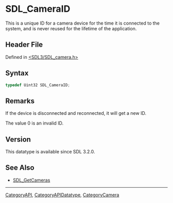 # SDL_CameraID

This is a unique ID for a camera device for the time it is connected to the system, and is never reused for the lifetime of the application.

## Header File

Defined in [<SDL3/SDL_camera.h>](https://github.com/libsdl-org/SDL/blob/main/include/SDL3/SDL_camera.h)

## Syntax

```c
typedef Uint32 SDL_CameraID;
```

## Remarks

If the device is disconnected and reconnected, it will get a new ID.

The value 0 is an invalid ID.

## Version

This datatype is available since SDL 3.2.0.

## See Also

- [SDL_GetCameras](SDL_GetCameras)






----
[CategoryAPI](CategoryAPI), [CategoryAPIDatatype](CategoryAPIDatatype), [CategoryCamera](CategoryCamera)

